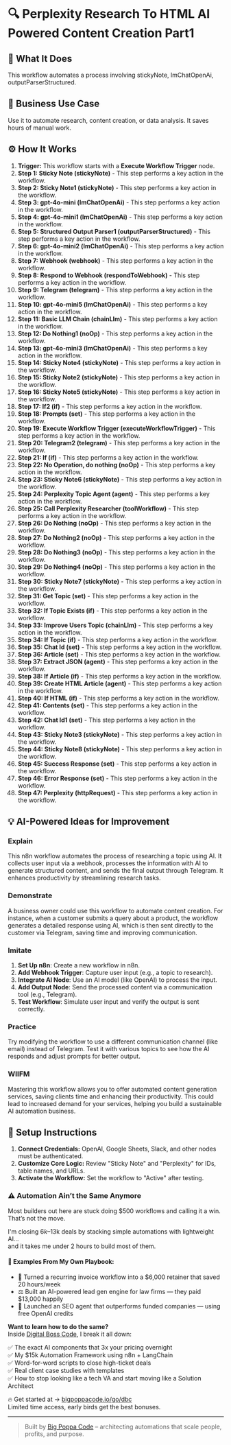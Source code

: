 # 🔍 Perplexity Research To HTML  AI Powered Content Creation Part1

## 🚀 What It Does
This workflow automates a process involving stickyNote, lmChatOpenAi, outputParserStructured.

## 💼 Business Use Case
Use it to automate research, content creation, or data analysis. It saves hours of manual work.

## ⚙️ How It Works
1.  **Trigger:** This workflow starts with a **Execute Workflow Trigger** node.
2. **Step 1: Sticky Note (stickyNote)** - This step performs a key action in the workflow.
3. **Step 2: Sticky Note1 (stickyNote)** - This step performs a key action in the workflow.
4. **Step 3: gpt-4o-mini (lmChatOpenAi)** - This step performs a key action in the workflow.
5. **Step 4: gpt-4o-mini1 (lmChatOpenAi)** - This step performs a key action in the workflow.
6. **Step 5: Structured Output Parser1 (outputParserStructured)** - This step performs a key action in the workflow.
7. **Step 6: gpt-4o-mini2 (lmChatOpenAi)** - This step performs a key action in the workflow.
8. **Step 7: Webhook (webhook)** - This step performs a key action in the workflow.
9. **Step 8: Respond to Webhook (respondToWebhook)** - This step performs a key action in the workflow.
10. **Step 9: Telegram (telegram)** - This step performs a key action in the workflow.
11. **Step 10: gpt-4o-mini5 (lmChatOpenAi)** - This step performs a key action in the workflow.
12. **Step 11: Basic LLM Chain (chainLlm)** - This step performs a key action in the workflow.
13. **Step 12: Do Nothing1 (noOp)** - This step performs a key action in the workflow.
14. **Step 13: gpt-4o-mini3 (lmChatOpenAi)** - This step performs a key action in the workflow.
15. **Step 14: Sticky Note4 (stickyNote)** - This step performs a key action in the workflow.
16. **Step 15: Sticky Note2 (stickyNote)** - This step performs a key action in the workflow.
17. **Step 16: Sticky Note5 (stickyNote)** - This step performs a key action in the workflow.
18. **Step 17: If2 (if)** - This step performs a key action in the workflow.
19. **Step 18: Prompts (set)** - This step performs a key action in the workflow.
20. **Step 19: Execute Workflow Trigger (executeWorkflowTrigger)** - This step performs a key action in the workflow.
21. **Step 20: Telegram2 (telegram)** - This step performs a key action in the workflow.
22. **Step 21: If (if)** - This step performs a key action in the workflow.
23. **Step 22: No Operation, do nothing (noOp)** - This step performs a key action in the workflow.
24. **Step 23: Sticky Note6 (stickyNote)** - This step performs a key action in the workflow.
25. **Step 24: Perplexity Topic Agent (agent)** - This step performs a key action in the workflow.
26. **Step 25: Call Perplexity Researcher (toolWorkflow)** - This step performs a key action in the workflow.
27. **Step 26: Do Nothing (noOp)** - This step performs a key action in the workflow.
28. **Step 27: Do Nothing2 (noOp)** - This step performs a key action in the workflow.
29. **Step 28: Do Nothing3 (noOp)** - This step performs a key action in the workflow.
30. **Step 29: Do Nothing4 (noOp)** - This step performs a key action in the workflow.
31. **Step 30: Sticky Note7 (stickyNote)** - This step performs a key action in the workflow.
32. **Step 31: Get Topic (set)** - This step performs a key action in the workflow.
33. **Step 32: If Topic Exists (if)** - This step performs a key action in the workflow.
34. **Step 33: Improve Users Topic (chainLlm)** - This step performs a key action in the workflow.
35. **Step 34: If Topic (if)** - This step performs a key action in the workflow.
36. **Step 35: Chat Id (set)** - This step performs a key action in the workflow.
37. **Step 36: Article (set)** - This step performs a key action in the workflow.
38. **Step 37: Extract JSON (agent)** - This step performs a key action in the workflow.
39. **Step 38: If Article (if)** - This step performs a key action in the workflow.
40. **Step 39: Create HTML Article (agent)** - This step performs a key action in the workflow.
41. **Step 40: If HTML (if)** - This step performs a key action in the workflow.
42. **Step 41: Contents (set)** - This step performs a key action in the workflow.
43. **Step 42: Chat Id1 (set)** - This step performs a key action in the workflow.
44. **Step 43: Sticky Note3 (stickyNote)** - This step performs a key action in the workflow.
45. **Step 44: Sticky Note8 (stickyNote)** - This step performs a key action in the workflow.
46. **Step 45: Success Response (set)** - This step performs a key action in the workflow.
47. **Step 46: Error Response (set)** - This step performs a key action in the workflow.
48. **Step 47: Perplexity (httpRequest)** - This step performs a key action in the workflow.

## 💡 AI-Powered Ideas for Improvement
### Explain
This n8n workflow automates the process of researching a topic using AI. It collects user input via a webhook, processes the information with AI to generate structured content, and sends the final output through Telegram. It enhances productivity by streamlining research tasks.

### Demonstrate
A business owner could use this workflow to automate content creation. For instance, when a customer submits a query about a product, the workflow generates a detailed response using AI, which is then sent directly to the customer via Telegram, saving time and improving communication.

### Imitate
1. **Set Up n8n**: Create a new workflow in n8n.
2. **Add Webhook Trigger**: Capture user input (e.g., a topic to research).
3. **Integrate AI Node**: Use an AI model (like OpenAI) to process the input.
4. **Add Output Node**: Send the processed content via a communication tool (e.g., Telegram).
5. **Test Workflow**: Simulate user input and verify the output is sent correctly.

### Practice
Try modifying the workflow to use a different communication channel (like email) instead of Telegram. Test it with various topics to see how the AI responds and adjust prompts for better output.

### WIIFM
Mastering this workflow allows you to offer automated content generation services, saving clients time and enhancing their productivity. This could lead to increased demand for your services, helping you build a sustainable AI automation business.

## 🔧 Setup Instructions
1. **Connect Credentials:** OpenAI, Google Sheets, Slack, and other nodes must be authenticated.
2. **Customize Core Logic:** Review "Sticky Note" and "Perplexity" for IDs, table names, and URLs.
3. **Activate the Workflow:** Set the workflow to "Active" after testing.

### ⚠️ Automation Ain’t the Same Anymore

Most builders out here are stuck doing $500 workflows and calling it a win.  
That’s not the move.  

I'm closing $6k–$13k deals by stacking simple automations with lightweight AI...  
and it takes me under 2 hours to build most of them.

#### 🧠 Examples From My Own Playbook:
- 🔁 Turned a recurring invoice workflow into a $6,000 retainer that saved 20 hours/week  
- ⚖️ Built an AI-powered lead gen engine for law firms — they paid $13,000 happily  
- 🚀 Launched an SEO agent that outperforms funded companies — using free OpenAI credits  

**Want to learn how to do the same?**  
Inside [Digital Boss Code](https://bigpoppacode.io/go/dbc), I break it all down:

✅ The exact AI components that 3x your pricing overnight  
✅ My $15k Automation Framework using n8n + LangChain  
✅ Word-for-word scripts to close high-ticket deals  
✅ Real client case studies with templates  
✅ How to stop looking like a tech VA and start moving like a Solution Architect  

🔥 Get started at → [bigpoppacode.io/go/dbc](https://bigpoppacode.io/go/dbc)  
Limited time access, early birds get the best bonuses.

---
> Built by [Big Poppa Code](https://bigpoppacode.io) – architecting automations that scale people, profits, and purpose.

